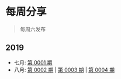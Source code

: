 # 每周分享

> 每周六发布

## 2019

- 七月: [第 0001 期](2019/07/27.md)
- 八月: [第 0002 期](2019/08/03.md) | [第 0003 期](2019/08/10.md) | [第 0004 期](2019/08/17.md)
